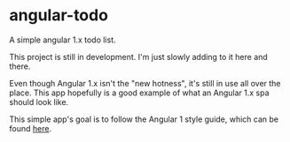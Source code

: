 # angular-todo
A simple angular 1.x todo list.

This project is still in development. I'm just slowly adding to it here and there.

Even though Angular 1.x isn't the "new hotness", it's still in use all over the place. This app hopefully is a good example of what an Angular 1.x spa should look like.

This simple app's goal is to follow the Angular 1 style guide, which can be found [here](https://github.com/johnpapa/angular-styleguide/blob/master/a1/README.md).
